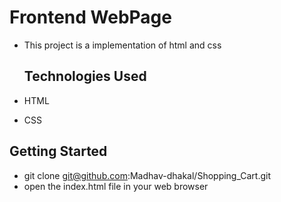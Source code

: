 # Frontend WebPage
- This project is a implementation of  html and css

   ## Technologies Used

- HTML
- CSS
  
## Getting Started
- git clone git@github.com:Madhav-dhakal/Shopping_Cart.git
-  open the index.html file in your web browser 
